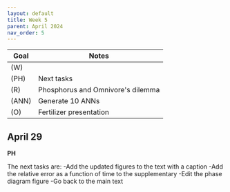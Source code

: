 ```yaml
---
layout: default
title: Week 5
parent: April 2024
nav_order: 5
---
```


| Goal | Notes | 
| ----------- | ----------- |
|(W)| |
|(PH)|Next tasks |
|(R)|Phosphorus and Omnivore's dilemma |
|(ANN)|Generate 10 ANNs |
|(O)|Fertilizer presentation |


## April 29

**PH**

The next tasks are:
 -Add the updated figures to the text with a caption
 -Add the relative error as a function of time to the supplementary
 -Edit the phase diagram figure
 -Go back to the main text
